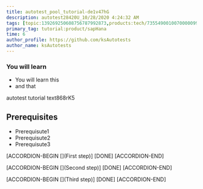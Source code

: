 ```yaml
---
title: autotest_pool_tutorial-de1v47hG
description: autotest28420U_10/28/2020 4:24:32 AM
tags: [topic:139269250608756787992873,products:tech/73554900100700000996,tutorial:experience/advanced]
primary_tag: tutorial:product/sapHana
time: 6
author_profile: https://github.com/ksAutotests
author_name: ksAutotests
---
```

### You will learn
- You will learn this
- and that

autotest tutorial text868rK5

## Prerequisites
- Prerequisute1
- Prerequisute2
- Prerequisute3

[ACCORDION-BEGIN [](First step)]
[DONE]
[ACCORDION-END]

[ACCORDION-BEGIN [](Second step)]
[DONE]
[ACCORDION-END]

[ACCORDION-BEGIN [](Third step)]
[DONE]
[ACCORDION-END]

